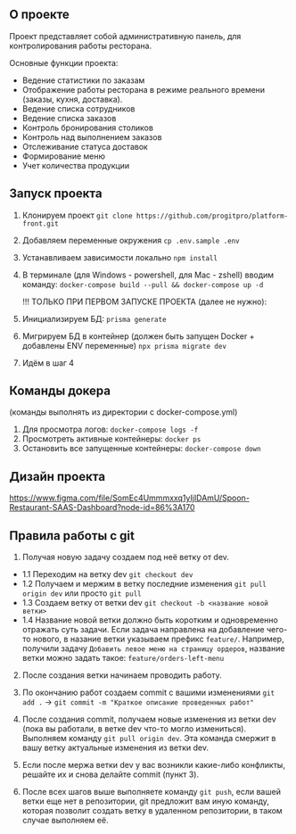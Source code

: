 ## О проекте

Проект представляет собой административную панель, для контролирования работы ресторана.

Основные функции проекта:

- Ведение статистики по заказам
- Отображение работы ресторана в режиме реального времени (заказы, кухня, доставка).
- Ведение списка сотрудников
- Ведение списка заказов
- Контроль бронирования столиков
- Контроль над выполнением заказов
- Отслеживание статуса доставок
- Формирование меню
- Учет количества продукции

## Запуск проекта

1. Клонируем проект `git clone https://github.com/progitpro/platform-front.git`
2. Добавляем переменные окружения `cp .env.sample .env`
3. Устанавливаем зависимости локально `npm install`
4. В терминале (для Windows - powershell, для Mac - zshell) вводим команду:
   `docker-compose build --pull && docker-compose up -d`

   !!! ТОЛЬКО ПРИ ПЕРВОМ ЗАПУСКЕ ПРОЕКТА (далее не нужно):
5. Инициализируем БД: `prisma generate`
6. Мигрируем БД в контейнер (должен быть запущен Docker + добавлены ENV переменные) `npx prisma migrate dev`
7. Идём в шаг 4

## Команды докера

(команды выполнять из директории с docker-compose.yml)

1. Для просмотра логов:
   `docker-compose logs -f`
2. Просмотреть активные контейнеры:
   `docker ps`
3. Остановить все запущенные контейнеры:
   `docker-compose down`

## Дизайн проекта

https://www.figma.com/file/SomEc4Ummmxxq1yIjIDAmU/Spoon-Restaurant-SAAS-Dashboard?node-id=86%3A170

## Правила работы с git

1. Получая новую задачу создаем под неё ветку от dev.

- 1.1 Переходим на ветку dev `git checkout dev`
- 1.2 Получаем и мержим в ветку последние изменения `git pull origin dev` или просто `git pull`
- 1.3 Создаем ветку от ветки dev `git checkout -b <название новой ветки>`
- 1.4 Название новой ветки должно быть коротким и одновременно отражать суть задачи. Если задача направлена на добавление чего-то нового, в назание ветки указываем префикс `feature/`. Например, получили задачу `Добавить левое меню на страницу ордеров`, название ветки можно задать такое: `feature/orders-left-menu`

2. После создания ветки начинаем проводить работу.

3. По окончанию работ создаем commit с вашими изменениями `git add .` -> `git commit -m "Краткое описание проведенных работ"`

4. После создания commit, получаем новые изменения из ветки dev (пока вы работали, в ветке dev что-то могло измениться). Выполняем команду `git pull origin dev`. Эта команда смержит в вашу ветку актуальные изменения из ветки dev.

5. Если после мержа ветки dev у вас возникли какие-либо конфликты, решайте их и снова делайте commit (пункт 3).

6. После всех шагов выше выполняете команду `git push`, если вашей ветки еще нет в репозитории, git предложит вам иную команду, которая позволит создать ветку в удаленном репозитории, в таком случае выполняем её.
